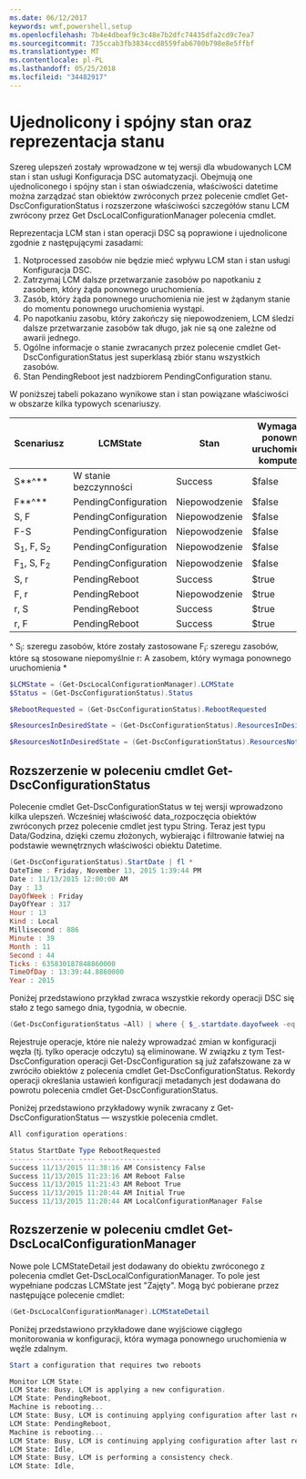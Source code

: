 ```yaml
---
ms.date: 06/12/2017
keywords: wmf,powershell,setup
ms.openlocfilehash: 7b4e4dbeaf9c3c48e7b2dfc74435dfa2cd9c7ea7
ms.sourcegitcommit: 735ccab3fb3834ccd8559fab6700b798e8e5ffbf
ms.translationtype: MT
ms.contentlocale: pl-PL
ms.lasthandoff: 05/25/2018
ms.locfileid: "34482917"
---
```

# <a name="unified-and-consistent-state-and-status-representation"></a>Ujednolicony i spójny stan oraz reprezentacja stanu

Szereg ulepszeń zostały wprowadzone w tej wersji dla wbudowanych LCM stan i stan usługi Konfiguracja DSC automatyzacji. Obejmują one ujednoliconego i spójny stan i stan oświadczenia, właściwości datetime można zarządzać stan obiektów zwróconych przez polecenie cmdlet Get-DscConfigurationStatus i rozszerzone właściwości szczegółów stanu LCM zwrócony przez Get DscLocalConfigurationManager polecenia cmdlet.

Reprezentacja LCM stan i stan operacji DSC są poprawione i ujednolicone zgodnie z następującymi zasadami:
1.  Notprocessed zasobów nie będzie mieć wpływu LCM stan i stan usługi Konfiguracja DSC.
2.  Zatrzymaj LCM dalsze przetwarzanie zasobów po napotkaniu z zasobem, który żąda ponownego uruchomienia.
3.  Zasób, który żąda ponownego uruchomienia nie jest w żądanym stanie do momentu ponownego uruchomienia wystąpi.
4.  Po napotkaniu zasobu, który zakończy się niepowodzeniem, LCM śledzi dalsze przetwarzanie zasobów tak długo, jak nie są one zależne od awarii jednego.
5.  Ogólne informacje o stanie zwracanych przez polecenie cmdlet Get-DscConfigurationStatus jest superklasą zbiór stanu wszystkich zasobów.
6.  Stan PendingReboot jest nadzbiorem PendingConfiguration stanu.

W poniższej tabeli pokazano wynikowe stan i stan powiązane właściwości w obszarze kilka typowych scenariuszy.

| Scenariusz                    | LCMState       | Stan | Wymagane ponowne uruchomienie komputera  | ResourcesInDesiredState  | ResourcesNotInDesiredState |
|---------------------------------|----------------------|------------|---------------|------------------------------|--------------------------------|
| S**^**                          | W stanie bezczynności                 | Success    | $false        | S                            | $null                          |
| F**^**                          | PendingConfiguration | Niepowodzenie    | $false        | $null                        | F                              |
| S, F                             | PendingConfiguration | Niepowodzenie    | $false        | S                            | F                              |
| F-S                             | PendingConfiguration | Niepowodzenie    | $false        | S                            | F                              |
| S<sub>1</sub>, F, S<sub>2</sub> | PendingConfiguration | Niepowodzenie    | $false        | S<sub>1</sub>, S<sub>2</sub> | F                              |
| F<sub>1</sub>, S, F<sub>2</sub> | PendingConfiguration | Niepowodzenie    | $false        | S                            | F<sub>1</sub>, F<sub>2</sub>   |
| S, r                            | PendingReboot        | Success    | $true         | S                            | r                              |
| F, r                            | PendingReboot        | Niepowodzenie    | $true         | $null                        | F, r                           |
| r, S                            | PendingReboot        | Success    | $true         | $null                        | r                              |
| r, F                            | PendingReboot        | Success    | $true         | $null                        | r                              |

^ S<sub>i</sub>: szeregu zasobów, które zostały zastosowane F<sub>i</sub>: szeregu zasobów, które są stosowane niepomyślnie r: A zasobem, który wymaga ponownego uruchomienia \*

```powershell
$LCMState = (Get-DscLocalConfigurationManager).LCMState
$Status = (Get-DscConfigurationStatus).Status

$RebootRequested = (Get-DscConfigurationStatus).RebootRequested

$ResourcesInDesiredState = (Get-DscConfigurationStatus).ResourcesInDesiredState

$ResourcesNotInDesiredState = (Get-DscConfigurationStatus).ResourcesNotInDesiredState
```

## <a name="enhancement-in-get-dscconfigurationstatus-cmdlet"></a>Rozszerzenie w poleceniu cmdlet Get-DscConfigurationStatus

Polecenie cmdlet Get-DscConfigurationStatus w tej wersji wprowadzono kilka ulepszeń. Wcześniej właściwość data_rozpoczęcia obiektów zwróconych przez polecenie cmdlet jest typu String. Teraz jest typu Data/Godzina, dzięki czemu złożonych, wybierając i filtrowanie łatwiej na podstawie wewnętrznych właściwości obiektu Datetime.

```powershell
(Get-DscConfigurationStatus).StartDate | fl *
DateTime : Friday, November 13, 2015 1:39:44 PM
Date : 11/13/2015 12:00:00 AM
Day : 13
DayOfWeek : Friday
DayOfYear : 317
Hour : 13
Kind : Local
Millisecond : 886
Minute : 39
Month : 11
Second : 44
Ticks : 635830187848860000
TimeOfDay : 13:39:44.8860000
Year : 2015
```

Poniżej przedstawiono przykład zwraca wszystkie rekordy operacji DSC się stało z tego samego dnia, tygodnia, w obecnie.

```powershell
(Get-DscConfigurationStatus –All) | where { $_.startdate.dayofweek -eq (Get-Date).DayOfWeek }
```

Rejestruje operacje, które nie należy wprowadzać zmian w konfiguracji węzła (tj. tylko operacje odczytu) są eliminowane. W związku z tym Test-DscConfiguration operacji Get-DscConfiguration są już zafałszowane za w zwróciło obiektów z polecenia cmdlet Get-DscConfigurationStatus.
Rekordy operacji określania ustawień konfiguracji metadanych jest dodawana do powrotu polecenia cmdlet Get-DscConfigurationStatus.

Poniżej przedstawiono przykładowy wynik zwracany z Get-DscConfigurationStatus — wszystkie polecenia cmdlet.

```powershell
All configuration operations:

Status StartDate Type RebootRequested
------ --------- ---- ---------------
Success 11/13/2015 11:38:16 AM Consistency False
Success 11/13/2015 11:23:16 AM Reboot False
Success 11/13/2015 11:21:43 AM Reboot True
Success 11/13/2015 11:20:44 AM Initial True
Success 11/13/2015 11:20:44 AM LocalConfigurationManager False
```

## <a name="enhancement-in-get-dsclocalconfigurationmanager-cmdlet"></a>Rozszerzenie w poleceniu cmdlet Get-DscLocalConfigurationManager

Nowe pole LCMStateDetail jest dodawany do obiektu zwróconego z polecenia cmdlet Get-DscLocalConfigurationManager. To pole jest wypełniane podczas LCMState jest "Zajęty". Mogą być pobierane przez następujące polecenie cmdlet:

```powershell
(Get-DscLocalConfigurationManager).LCMStateDetail
```

Poniżej przedstawiono przykładowe dane wyjściowe ciągłego monitorowania w konfiguracji, która wymaga ponownego uruchomienia w węźle zdalnym.

```powershell
Start a configuration that requires two reboots

Monitor LCM State:
LCM State: Busy, LCM is applying a new configuration.
LCM State: PendingReboot,
Machine is rebooting...
LCM State: Busy, LCM is continuing applying configuration after last reboot.
LCM State: PendingReboot,
Machine is rebooting...
LCM State: Busy, LCM is continuing applying configuration after last reboot.
LCM State: Idle,
LCM State: Busy, LCM is performing a consistency check.
LCM State: Idle,
```
